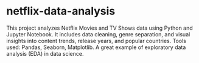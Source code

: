 # netflix-data-analysis
This project analyzes Netflix Movies and TV Shows data using Python and Jupyter Notebook. It includes data cleaning, genre separation, and visual insights into content trends, release years, and popular countries. Tools used: Pandas, Seaborn, Matplotlib. A great example of exploratory data analysis (EDA) in data science.
